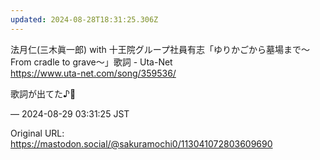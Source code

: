 ```yaml
---
updated: 2024-08-28T18:31:25.306Z
---
```


<p>法月仁(三木眞一郎) with 十王院グループ社員有志「ゆりかごから墓場まで～From cradle to grave～」歌詞 - Uta-Net<br /><a href="https://www.uta-net.com/song/359536/" target="_blank" rel="nofollow noopener noreferrer" translate="no"><span class="invisible">https://www.</span><span class="">uta-net.com/song/359536/</span><span class="invisible"></span></a></p><p>歌詞が出てた♪🌳</p>

&mdash; 2024-08-29 03:31:25 JST

Original URL: https://mastodon.social/@sakuramochi0/113041072803609690
